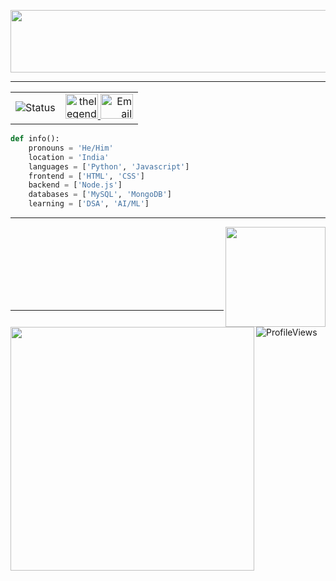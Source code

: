 <!-- Banner -->
<img align="center"
    src="https://readme-typing-svg.demolab.com/?font=Source+Code+Pro&weight=450&size=23&duration=2500&pause=1000&color=FF3C25&center=true&vCenter=true&width=450&lines=Developer+of+Nub+Bot+on+Discord;Open+Source+Enthusiast;3%2B+years+of+Coding+Experience"
    width="1000" height="100" />
    
<hr>

<!-- Status -->
<table>
  <tr>
    <td>
      <img src="https://api.statusbadges.me/badge/status/211888560662511617?simple=true&style=for-the-badge" alt="Status" />
    </td>
    <td align="right">
      <a href="https://discord.com/users/816250247616659489">
        <img src="https://raw.githubusercontent.com/maurodesouza/profile-readme-generator/master/src/assets/icons/social/discord/default.svg" width="52" height="40" alt="thelegendev" />
      </a>
      <a href="mailto:testmail@gmail.com">
        <img src="https://raw.githubusercontent.com/maurodesouza/profile-readme-generator/master/src/assets/icons/social/gmail/default.svg" width="52" height="40" alt="Email testmail@gmail.com" />
      </a>
    </td>
  </tr>
</table>

<!-- Info -->
```py
def info():
    pronouns = 'He/Him'
    location = 'India'
    languages = ['Python', 'Javascript']
    frontend = ['HTML', 'CSS']
    backend = ['Node.js']
    databases = ['MySQL', 'MongoDB']
    learning = ['DSA', 'AI/ML']
``` 

<hr>

<!-- Stats -->
<p align=center>

  <div align=center>
    <a href="https://github.com/anuraghazra/github-readme-stats">
      <img height=160 align="right" src="https://github-readme-stats.vercel.app/api/top-langs/?username=thelegendev&hide=c%23,powershell,Mathematica,Ruby,Objective-C,Objective-C%2b%2b,Cuda&title_color=61dafb&text_color=ffffff&icon_color=61dafb&bg_color=20232a&langs_count=8&layout=compact&border_color=61dafb&hide_border=false&size_weight=0.5&count_weight=0.5" />
    </a>
  </div>

  <div align=center>
    <a href="https://github.com/anuraghazra/github-readme-stats">
      <img align="left" width=390 src="https://github-readme-stats.vercel.app/api?username=thelegendev&show_icons=true&theme=react&border_color=61dafb&hide_border=false" />
    </a>
  </div>
</p>
<br><br><br><br><br><br><br>

<hr>

<!-- Profile Views -->
<div align="left"> 
    <img
        src="https://komarev.com/ghpvc/?username=thelegendev&label=Profile%20views&color=0e75b6&style=flat"
        alt="ProfileViews" /> 
</div>
